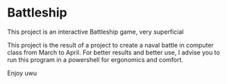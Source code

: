 # Battleship
This project is an interactive Battleship game, very superficial

This project is the result of a project to create a naval battle in computer class from March to April.
For better results and better use, I advise you to run this program in a powershell for ergonomics and comfort.

Enjoy uwu
